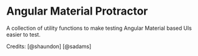 # Angular Material Protractor

A collection of utility functions to make testing Angular Material based UIs easier to test.

Credits:
[@shaundon]
[@sadams]
